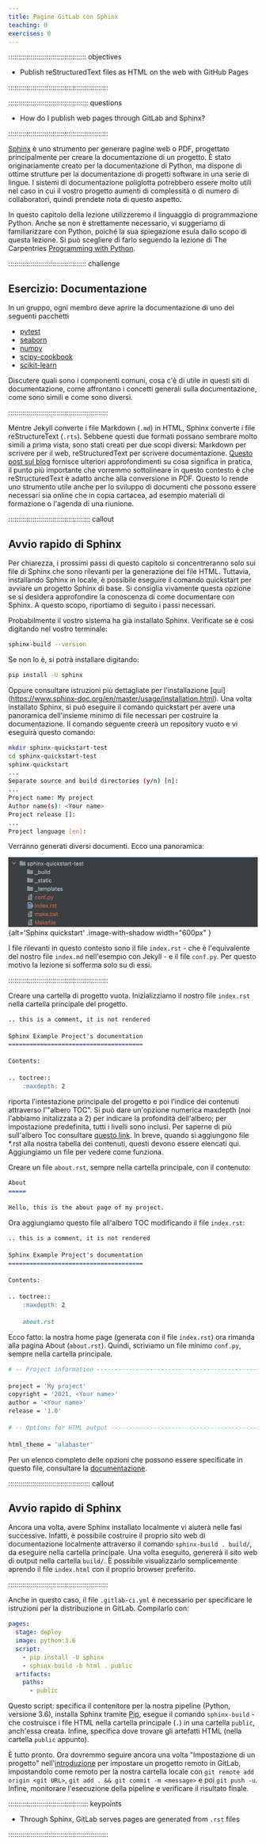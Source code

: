 ```yaml
---
title: Pagine GitLab con Sphinx
teaching: 0
exercises: 0
---
```


::::::::::::::::::::::::::::::::::::::: objectives

- Publish reStructuredText files as HTML on the web with GitHub Pages

::::::::::::::::::::::::::::::::::::::::::::::::::

:::::::::::::::::::::::::::::::::::::::: questions

- How do I publish web pages through GitLab and Sphinx?

::::::::::::::::::::::::::::::::::::::::::::::::::

[Sphinx](https://www.sphinx-doc.org/en/master/) è uno strumento per generare pagine web
o PDF, progettato principalmente per creare la documentazione di un progetto. È stato
originariamente creato per la documentazione di Python, ma dispone di ottime strutture
per la documentazione di progetti software in una serie di lingue. I sistemi di
documentazione poliglotta potrebbero essere molto utili nel caso in cui il vostro
progetto aumenti di complessità o di numero di collaboratori, quindi prendete nota di
questo aspetto.

In questo capitolo della lezione utilizzeremo il linguaggio di programmazione Python.
Anche se non è strettamente necessario, vi suggeriamo di familiarizzare con Python,
poiché la sua spiegazione esula dallo scopo di questa lezione. Si può scegliere di farlo
seguendo la lezione di The Carpentries [Programming with
Python](https://swcarpentry.github.io/python-novice-inflammation/).

:::::::::::::::::::::::::::::::::::::::  challenge

## Esercizio: Documentazione

In un gruppo, ogni membro deve aprire la documentazione di uno dei seguenti pacchetti

- [pytest](https://docs.pytest.org/en/latest/)
- [seaborn](https://seaborn.pydata.org/)
- [numpy](https://docs.scipy.org/doc/numpy/reference/)
- [scipy-cookbook](https://scipy-cookbook.readthedocs.io/)
- [scikit-learn](https://scikit-learn.org/stable/)

Discutere quali sono i componenti comuni, cosa c'è di utile in questi siti di
documentazione, come affrontano i concetti generali sulla documentazione, come sono
simili e come sono diversi.

::::::::::::::::::::::::::::::::::::::::::::::::::

Mentre Jekyll converte i file Markdown (`.md`) in HTML, Sphinx converte i file
reStructureText (`.rts`). Sebbene questi due formati possano sembrare molto simili a
prima vista, sono stati creati per due scopi diversi: Markdown per scrivere per il web,
reStructuredText per scrivere documentazione. [Questo post sul
blog](https://www.zverovich.net/2016/06/16/rst-vs-markdown.html) fornisce ulteriori
approfondimenti su cosa significa in pratica, il punto più importante che vorremmo
sottolineare in questo contesto è che reStructuredText è adatto anche alla conversione
in PDF. Questo lo rende uno strumento utile anche per lo sviluppo di documenti che
possono essere necessari sia online che in copia cartacea, ad esempio materiali di
formazione o l'agenda di una riunione.

:::::::::::::::::::::::::::::::::::::::::  callout

## Avvio rapido di Sphinx

Per chiarezza, i prossimi passi di questo capitolo si concentreranno solo sui file di
Sphinx che sono rilevanti per la generazione dei file HTML. Tuttavia, installando
Sphinx in locale, è possibile eseguire il comando quickstart per avviare un progetto
Sphinx di base. Si consiglia vivamente questa opzione se si desidera approfondire la
conoscenza di come documentare con Sphinx. A questo scopo, riportiamo di seguito i
passi necessari.

Probabilmente il vostro sistema ha già installato Sphinx. Verificate se è così
digitando nel vostro terminale:

```bash 
sphinx-build --version
```

Se non lo è, si potrà installare digitando:

```bash 
pip install -U sphinx
```

Oppure consultare istruzioni più dettagliate per l'installazione [qui]
(<https://www.sphinx-doc.org/en/master/usage/installation.html>). Una volta installato
Sphinx, si può eseguire il comando quickstart per avere una panoramica dell'insieme
minimo di file necessari per costruire la documentazione. Il comando seguente creerà
un repository vuoto e vi eseguirà questo comando:

```bash 
mkdir sphinx-quickstart-test
cd sphinx-quickstart-test
sphinx-quickstart
...
Separate source and build directories (y/n) [n]:
...
Project name: My project
Author name(s): <Your name>
Project release []:
...
Project language [en]:
```

Verranno generati diversi documenti. Ecco una panoramica:

![](fig/sphinx-quickstart.png){alt='Sphinx quickstart' .image-with-shadow width="600px"
}

I file rilevanti in questo contesto sono il file `index.rst` - che è l'equivalente del
nostro file `index.md` nell'esempio con Jekyll - e il file `conf.py`. Per questo
motivo la lezione si sofferma solo su di essi.

::::::::::::::::::::::::::::::::::::::::::::::::::

Creare una cartella di progetto vuota. Inizializziamo il nostro file `index.rst` nella
cartella principale del progetto.

```markdown 
.. this is a comment, it is not rendered

Sphinx Example Project's documentation
======================================

Contents:

.. toctree::
    :maxdepth: 2
```

> 
riporta l'intestazione principale del progetto e poi l'indice dei contenuti attraverso
l'"albero TOC". Si può dare un'opzione numerica maxdepth (noi l'abbiamo initalizzata a
2\) per indicare la profondità dell'albero; per impostazione predefinita, tutti i livelli
sono inclusi. Per saperne di più sull'albero Toc consultare [questo
link](https://www.sphinx-doc.org/en/master/usage/restructuredtext/directives.html). In
breve, quando si aggiungono file \*.rst alla nostra tabella dei contenuti, questi devono
essere elencati qui. Aggiungiamo un file per vedere come funziona.

Creare un file `about.rst`, sempre nella cartella principale, con il contenuto:

```markdown 
About
=====

Hello, this is the about page of my project.
```

> 
Ora aggiungiamo questo file all'albero TOC modificando il file `index.rst`:

```markdown 
.. this is a comment, it is not rendered

Sphinx Example Project's documentation
======================================

Contents:

.. toctree::
    :maxdepth: 2

    about.rst
```

> 
Ecco fatto: la nostra home page (generata con il file `index.rst`) ora rimanda alla
pagina About (`about.rst`). Quindi, scriviamo un file minimo `conf.py`, sempre nella
cartella principale.

```bash 
# -- Project information -----------------------------------------------------

project = 'My project'
copyright = '2021, <Your name>'
author = '<Your name>'
release = '1.0'

# -- Options for HTML output -------------------------------------------------

html_theme = 'alabaster'
```

> 
Per un elenco completo delle opzioni che possono essere specificate in questo file,
consultare la
[documentazione](https://www.sphinx-doc.org/en/master/usage/configuration.html).

:::::::::::::::::::::::::::::::::::::::::  callout

## Avvio rapido di Sphinx

Ancora una volta, avere Sphinx installato localmente vi aiuterà nelle fasi successive.
Infatti, è possibile costruire il proprio sito web di documentazione localmente
attraverso il comando `sphinx-build . build/`, da eseguire nella cartella principale.
Una volta eseguito, genererà il sito web di output nella cartella `build/`. È
possibile visualizzarlo semplicemente aprendo il file `index.html` con il proprio
browser preferito.

::::::::::::::::::::::::::::::::::::::::::::::::::

Anche in questo caso, il file `.gitlab-ci.yml` è necessario per specificare le
istruzioni per la distribuzione in GitLab. Compilarlo con:

```yaml 
pages:
  stage: deploy
  image: python:3.6
  script:
    - pip install -U sphinx
    - sphinx-build -b html . public
  artifacts:
    paths:
      - public
```

> 
Questo script: specifica il contenitore per la nostra pipeline (Python, versione 3.6),
installa Sphinx tramite [Pip](https://pypi.org/project/pip/), esegue il comando
`sphinx-build` - che costruisce i file HTML nella cartella principale (`.`) in una
cartella `public`, anch'essa creata. Infine, specifica dove trovare gli artefatti HTML
(nella cartella `public` appunto).

È tutto pronto. Ora dovremmo seguire ancora una volta "Impostazione di un progetto"
nell'[introduzione](https://grp-bio-it-workshops.embl-community.io/building-websites-with-gitlab/01-introduction/index.html)
per impostare un progetto remoto in GitLab, impostandolo come remoto per la nostra
cartella locale con `git remote add origin <git URL>`, `git add . && git commit -m <message>` e poi `git push -u`. Infine, monitorare l'esecuzione della pipeline e
verificare il risultato finale.



:::::::::::::::::::::::::::::::::::::::: keypoints

- Through Sphinx, GitLab serves pages are generated from `.rst` files

::::::::::::::::::::::::::::::::::::::::::::::::::


